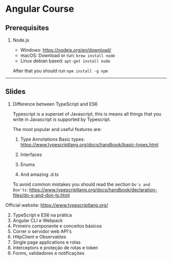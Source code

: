 # Angular Course

## Prerequisites

1. Node.js
    - Windows: https://nodejs.org/en/download/
    - macOS: Download or run: `brew install node`
    - Linux debian based: `apt-get install node`

    After that you should run `npm install -g npm`

---

## Slides

1. Difference between TypeScript and ES6

    Typescript is a superset of Javascript, this is means all things that you write in Javascript is supported by Typescript.

    The most popular and useful features are:

    1. Type Annotations
        Basic types: https://www.typescriptlang.org/docs/handbook/basic-types.html

    1. Interfaces
    1. Enums
    1. And amazing .d.ts

    To avoid common mistakes you should read the section `Do's and Don'ts`:
    https://www.typescriptlang.org/docs/handbook/declaration-files/do-s-and-don-ts.html

Official website: https://www.typescriptlang.org/


2. TypeScript e ES6 na prática
3. Angular CLI e Webpack
4. Primeiro componente e conceitos básicos
5. Correr o servidor web API's
6. HttpClient e Observables
7. Single page applications e rotas
8. Interceptors e proteção de rotas e token
9. Forms, validadores e notificações